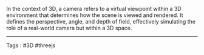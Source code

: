 In the context of 3D, a camera refers to a virtual viewpoint within a 3D environment that determines how the scene is viewed and rendered. It defines the perspective, angle, and depth of field, effectively simulating the role of a real-world camera but within a 3D space.


---

Tags : #3D  #threejs 
